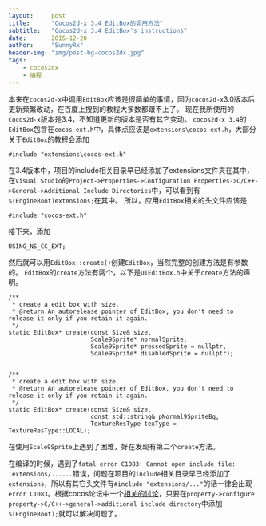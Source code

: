 ```yaml
---
layout:     post
title:      "Cocos2d-x 3.4 EditBox的调用方法"
subtitle:   "Cocos2d-x 3.4 EditBox's instructions"
date:       2015-12-20
author:     "SunnyRx"
header-img: "img/post-bg-cocos2dx.jpg"
tags:
    - cocos2dx
    - 编程
---
```


本来在`cocos2d-x`中调用`EditBox`应该是很简单的事情，因为`cocos2d-x`3.0版本后更新频繁改动，在百度上搜到的教程大多数都跟不上了。
现在我所使用的`Cocos2d-x`版本是3.4，不知道更新的版本是否有其它变动。
`cocos2d-x 3.4`的`EditBox`包含在`cocos-ext.h`中，具体点应该是`extensions\cocos-ext.h`，大部分关于`EditBox`的教程会添加

```
#include "extensions\cocos-ext.h"
```
在3.4版本中，项目的include相关目录早已经添加了extensions文件夹在其中，在`Visual Studio`的`Project->Properties->Configuration Properties->C/C++->General->Additional Include Directories`中，可以看到有`$(EngineRoot)extensions;`在其中。
所以，应用`EditBox`相关的头文件应该是
```
#include "cocos-ext.h"
```
接下来，添加
```
USING_NS_CC_EXT;
```
然后就可以用`EditBox::create()`创建`EditBox`，当然完整的创建方法是有参数的。
`EditBox`的`create`方法有两个，以下是`UIEditBox.h`中关于`create`方法的声明。

```
/**
 * create a edit box with size.
 * @return An autorelease pointer of EditBox, you don't need to release it only if you retain it again.
 */
static EditBox* create(const Size& size,
                       Scale9Sprite* normalSprite,
                       Scale9Sprite* pressedSprite = nullptr,
                       Scale9Sprite* disabledSprite = nullptr);

            
/**
 * create a edit box with size.
 * @return An autorelease pointer of EditBox, you don't need to release it only if you retain it again.
 */
static EditBox* create(const Size& size,
                       const std::string& pNormal9SpriteBg,
                       TextureResType texType = TextureResType::LOCAL);
```

在使用`Scale9Sprite`上遇到了困难，好在发现有第二个`create`方法。

在编译的时候，遇到了`fatal error C1083: Cannot open include file: 'extensions/......`错误，问题在项目的`include`相关目录早已经添加了`extensions`，所以有其它头文件有`#include "extensions/..."`的话一律会出现`error C1083`。根据cocos论坛中一个[相关的讨论](http://discuss.cocos2d-x.org/t/error-c1083-cant-open-extensions-extensionmacros-h/11937)，只要在`property->configure property->C/C++->general->additional include directory`中添加`$(EngineRoot);`就可以解决问题了。